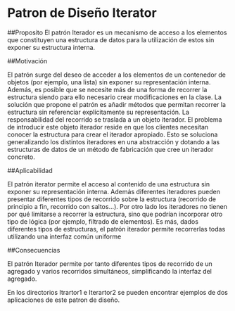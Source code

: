 # Patron de Diseño Iterator

##Proposito
El patrón Iterador es un mecanismo de acceso a los elementos que constituyen una estructura de datos para la utilización de estos sin exponer su estructura interna.

##Motivación

El patrón surge del deseo de acceder a los elementos de un contenedor de objetos (por ejemplo, una lista) sin exponer su representación interna. Además, es posible que se necesite más de una forma de recorrer la estructura siendo para ello necesario crear modificaciones en la clase.
La solución que propone el patrón es añadir métodos que permitan recorrer la estructura sin referenciar explícitamente su representación. La responsabilidad del recorrido se traslada a un objeto iterador.
El problema de introducir este objeto iterador reside en que los clientes necesitan conocer la estructura para crear el iterador apropiado.
Esto se soluciona generalizando los distintos iteradores en una abstracción y dotando a las estructuras de datos de un método de fabricación que cree un iterador concreto.

##Aplicabilidad

El patrón iterator permite el acceso al contenido de una estructura sin exponer su representación interna. Además diferentes iteradores pueden presentar diferentes tipos de recorrido sobre la estructura (recorrido de principio a fin, recorrido con saltos...). Por otro lado los iteradores no tienen por qué limitarse a recorrer la estructura, sino que podrían incorporar otro tipo de lógica (por ejemplo, filtrado de elementos). Es más, dados diferentes tipos de estructuras, el patrón iterador permite recorrerlas todas utilizando una interfaz común uniforme

##Consecuencias

El patrón Iterador permite por tanto diferentes tipos de recorrido de un agregado y varios recorridos simultáneos, simplificando la interfaz del agregado.

En los directorios Itrartor1 e Iterartor2 se pueden encontrar ejemplos de dos aplicaciones de este patron de diseño.
